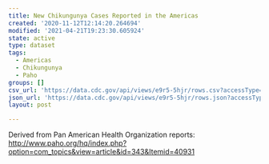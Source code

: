 ```yaml
---
title: New Chikungunya Cases Reported in the Americas
created: '2020-11-12T12:14:20.264694'
modified: '2021-04-21T19:23:30.605924'
state: active
type: dataset
tags:
  - Americas
  - Chikungunya
  - Paho
groups: []
csv_url: 'https://data.cdc.gov/api/views/e9r5-5hjr/rows.csv?accessType=DOWNLOAD'
json_url: 'https://data.cdc.gov/api/views/e9r5-5hjr/rows.json?accessType=DOWNLOAD'
layout: post

---
```

Derived from Pan American Health Organization reports: http://www.paho.org/hq/index.php?option=com_topics&view=article&id=343&Itemid=40931
